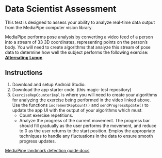# Data Scientist Assessment

This test is designed to assess your ability to analyze real-time data output from the MediaPipe computer vision library.

MediaPipe performs pose analysis by converting a video feed of a person into a stream of 33 3D coordinates, representing points on the person’s body. You will need to create algorithms that analyze this stream of pose data to determine how well the subject performs the following exercise: [**Alternating Lunge**](https://www.youtube.com/watch?v=tTej-ax9XiA&ab_channel=FitnessBlender).

## Instructions

1. Download and setup Android Studio.
2. Download the app starter code. (this magic-test repository)
3. `ExerciseRepCounterImpl` is where you will need to create your algorithms for analyzing the exercise being performed in the video linked above. Use the functions `incrementRepCount()` and `sendProgressUpdate()` to update the app UI with the output of your algorithms which must:
   - Count exercise repetitions.
   - Analyze the progress of the current movement. The progress bar should fill gradually as the user performs the movement, and reduce to 0 as the user returns to the start position. Employ the appropriate techniques to handle any fluctuations in the data to ensure smooth progress updates.

[MediaPipe landmark detection guide docs](https://ai.google.dev/edge/mediapipe/solutions/vision/pose_landmarker)